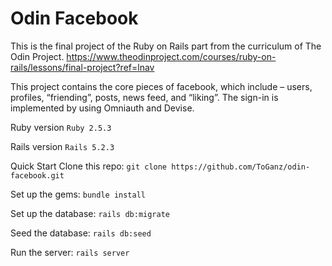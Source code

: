 # Odin Facebook
This is the final project of the Ruby on Rails part from the curriculum of The Odin Project.
https://www.theodinproject.com/courses/ruby-on-rails/lessons/final-project?ref=lnav

This project contains the core pieces of facebook, which include – users, profiles, “friending”, posts, news feed, and “liking”. The sign-in is implemented by using Omniauth and Devise.

Ruby version
`Ruby 2.5.3`

Rails version
`Rails 5.2.3`

Quick Start
Clone this repo: `git clone https://github.com/ToGanz/odin-facebook.git`

Set up the gems: `bundle install`

Set up the database: `rails db:migrate`

Seed the database: `rails db:seed`

Run the server: `rails server`